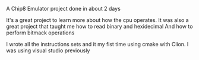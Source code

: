 A Chip8 Emulator project done in about 2 days

It's a great project to learn more about how the cpu operates. 
It was also a great project that taught me how to read binary and hexidecimal And how to perform bitmack operations

I wrote all the instructions sets and it my fist time using cmake with Clion. I was using visual studio previously





